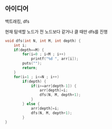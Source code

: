 ## 아이디어
백트래킹, dfs  
  
현재 탐색할 노드가 전 노드보다 같거나 클 때만 dfs를 진행
```c
void dfs(int N, int M, int depth) {
	int i;
	if(depth==M) {
		for(i=0 ; i<M ; i++)
			printf("%d ", arr[i]);
		puts("");
		return;
	}
	for(i=1 ; i<=N ; i++)
		if(depth) {
			if(i>=arr[depth-1]) {
				arr[depth]=i;
				dfs(N, M, depth+1);
			}
		} else {
			arr[depth]=i;
			dfs(N, M, depth+1);
		}
}
```
